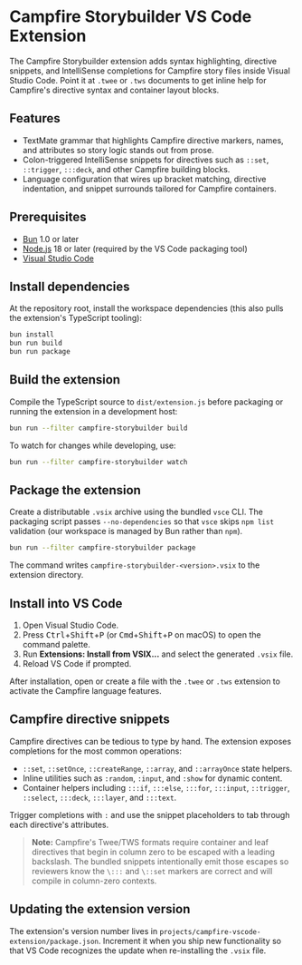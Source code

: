 # Campfire Storybuilder VS Code Extension

The Campfire Storybuilder extension adds syntax highlighting, directive snippets, and IntelliSense completions for Campfire story files inside Visual Studio Code. Point it at `.twee` or `.tws` documents to get inline help for Campfire's directive syntax and container layout blocks.

## Features

- TextMate grammar that highlights Campfire directive markers, names, and attributes so story logic stands out from prose.
- Colon-triggered IntelliSense snippets for directives such as `::set`, `::trigger`, `:::deck`, and other Campfire building blocks.
- Language configuration that wires up bracket matching, directive indentation, and snippet surrounds tailored for Campfire containers.

## Prerequisites

- [Bun](https://bun.sh/) 1.0 or later
- [Node.js](https://nodejs.org/) 18 or later (required by the VS Code packaging tool)
- [Visual Studio Code](https://code.visualstudio.com/)

## Install dependencies

At the repository root, install the workspace dependencies (this also pulls the extension's TypeScript tooling):

```sh
bun install
bun run build
bun run package
```

## Build the extension

Compile the TypeScript source to `dist/extension.js` before packaging or running the extension in a development host:

```sh
bun run --filter campfire-storybuilder build
```

To watch for changes while developing, use:

```sh
bun run --filter campfire-storybuilder watch
```

## Package the extension

Create a distributable `.vsix` archive using the bundled `vsce` CLI. The packaging script passes `--no-dependencies` so that `vsce` skips `npm list` validation (our workspace is managed by Bun rather than `npm`).

```sh
bun run --filter campfire-storybuilder package
```

The command writes `campfire-storybuilder-<version>.vsix` to the extension directory.

## Install into VS Code

1. Open Visual Studio Code.
2. Press <kbd>Ctrl</kbd>+<kbd>Shift</kbd>+<kbd>P</kbd> (or <kbd>Cmd</kbd>+<kbd>Shift</kbd>+<kbd>P</kbd> on macOS) to open the command palette.
3. Run **Extensions: Install from VSIX...** and select the generated `.vsix` file.
4. Reload VS Code if prompted.

After installation, open or create a file with the `.twee` or `.tws` extension to activate the Campfire language features.

## Campfire directive snippets

Campfire directives can be tedious to type by hand. The extension exposes completions for the most common operations:

- `::set`, `::setOnce`, `::createRange`, `::array`, and `::arrayOnce` state helpers.
- Inline utilities such as `:random`, `:input`, and `:show` for dynamic content.
- Container helpers including `:::if`, `:::else`, `:::for`, `:::input`, `::trigger`, `::select`, `:::deck`, `:::layer`, and `:::text`.

Trigger completions with `:` and use the snippet placeholders to tab through each directive's attributes.

> **Note:** Campfire's Twee/TWS formats require container and leaf directives that begin in column zero to be escaped with a leading backslash. The bundled snippets intentionally emit those escapes so reviewers know the `\:::` and `\::set` markers are correct and will compile in column-zero contexts.

## Updating the extension version

The extension's version number lives in `projects/campfire-vscode-extension/package.json`. Increment it when you ship new functionality so that VS Code recognizes the update when re-installing the `.vsix` file.
